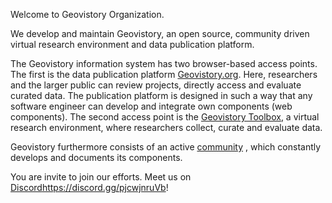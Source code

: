 Welcome to Geovistory Organization.

We develop and maintain Geovistory, an open source, community driven virtual research environment and data publication platform.
 
The Geovistory information system has two browser-based access points. The first is the data publication platform [Geovistory.org](https://geovistory.org). Here, researchers and the larger public can review projects, directly access and evaluate curated data. The publication platform is designed in such a way that any software engineer can develop and integrate own components (web components). The second access point is the [Geovistory Toolbox](https://toolbox.geovistory.org), a virtual research environment, where researchers collect, curate and evaluate data.
 
Geovistory furthermore consists of an active [community](https://www.geovistory.org/community) , which constantly develops and documents its components.
 
You are invite to join our efforts. Meet us on [Discord](https://discord.gg/pjcwjnruVb)https://discord.gg/pjcwjnruVb!
